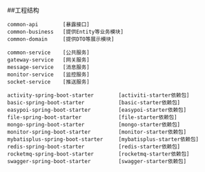 ##工程结构

    common-api        [暴露接口]
    common-business   [提供Entity等业务模块]
    common-domain     [提供DTO等展示模块]
    
    common-service    [公共服务]
    gateway-service   [网关服务]
    message-service   [消息服务]
    monitor-service   [监控服务]
    socket-service    [推送服务]
    
    activity-spring-boot-starter        [activiti-starter依赖包]
    basic-spring-boot-starter           [basic-starter依赖包]
    easypoi-spring-boot-starter         [easypoi-starter依赖包]
    file-spring-boot-starter            [file-starter依赖包]
    mongo-spring-boot-starter           [mongo-starter依赖包]
    monitor-spring-boot-starter         [monitor-starter依赖包]
    mybatisplus-spring-boot-starter     [mybatisplus-starter依赖包]
    redis-spring-boot-starter           [redis-starter依赖包]
    rocketmq-spring-boot-starter        [rocketmq-starter依赖包]
    swagger-spring-boot-starter         [swagger-starter依赖包]